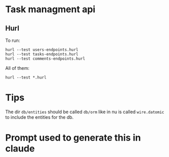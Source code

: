 # Task managment api

## Hurl
To run:
```
hurl --test users-endpoints.hurl
hurl --test tasks-endpoints.hurl
hurl --test comments-endpoints.hurl
```
All of them:
```
hurl --test *.hurl
```

# Tips
The dir `db/entities` should be called `db/orm` like in nu is called `wire.datomic` to include the entities for the db.

# Prompt used to generate this in claude
